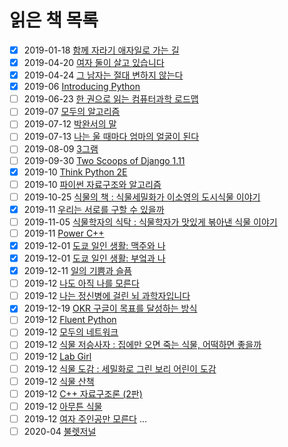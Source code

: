 # 읽은 책 목록

- [x] 2019-01-18 [함께 자라기 애자일로 가는 길]()
- [x] 2019-04-20 [여자 둘이 살고 있습니다]() 
- [x] 2019-04-24 [그 남자는 절대 변하지 않는다]()
- [x] 2019-06 [Introducing Python](https://github.com/love-adela/python_book/tree/master/introducing_python)
- [ ] 2019-06-23 [한 권으로 읽는 컴퓨터과학 로드맵]()
- [ ] 2019-07 [모두의 알고리즘](https://github.com/love-adela/python_book/tree/master/modui_algorithm)
- [ ] 2019-07-12 [박완서의 말]()
- [ ] 2019-07-13 [나는 울 때마다 엄마의 얼굴이 된다]()
- [ ] 2019-08-09 [3그램]()
- [ ] 2019-09-30 [Two Scoops of Django 1.11]()
- [x] 2019-10 [Think Python 2E](https://github.com/love-adela/python_book/tree/master/think_python)
- [ ] 2019-10 [파이썬 자료구조와 알고리즘](https://github.com/love-adela/python_book/tree/master/python_ds_and_algorithm)
- [ ] 2019-10-25 [식물의 책 : 식물세밀화가 이소영의 도시식물 이야기]()
- [x] 2019-11 [우리는 서로를 구할 수 있을까]()
- [ ] 2019-11-05 [식물학자의 식탁 : 식물학자가 맛있게 볶아낸 식물 이야기]()
- [ ] 2019-11 [Power C++]()
- [x] 2019-12-01 [도쿄 일인 생활: 맥주와 나]()
- [x] 2019-12-01 [도쿄 일인 생활: 부엌과 나]() 
- [x] 2019-12-11 [일의 기쁨과 슬픔]()
- [ ] 2019-12 [나도 아직 나를 모른다]()
- [ ] 2019-12 [나는 정신병에 걸린 뇌 과학자입니다 ]()
- [x] 2019-12-19 [OKR 구글이 목표를 달성하는 방식](https://github.com/love-adela/book_diary/blob/master/OKR.md)
- [ ] 2019-12 [Fluent Python]()
- [ ] 2019-12 [모두의 네트워크]()
- [ ] 2019-12 [식물 저승사자 : 집에만 오면 죽는 식물, 어떡하면 좋을까]()
- [ ] 2019-12 [Lab Girl]()
- [ ] 2019-12 [식물 도감 : 세밀화로 그린 보리 어린이 도감]()
- [ ] 2019-12 [식물 산책]()
- [ ] 2019-12 [C++ 자료구조론 (2판)]()
- [ ] 2019-12 [아무튼 식물]()
- [ ] 2019-12 [여자 주인공만 모른다]()
...
- [ ] 2020-04 [불렛저널](https://github.com/love-adela/book_diary/blob/master/bulletjournal.md)
